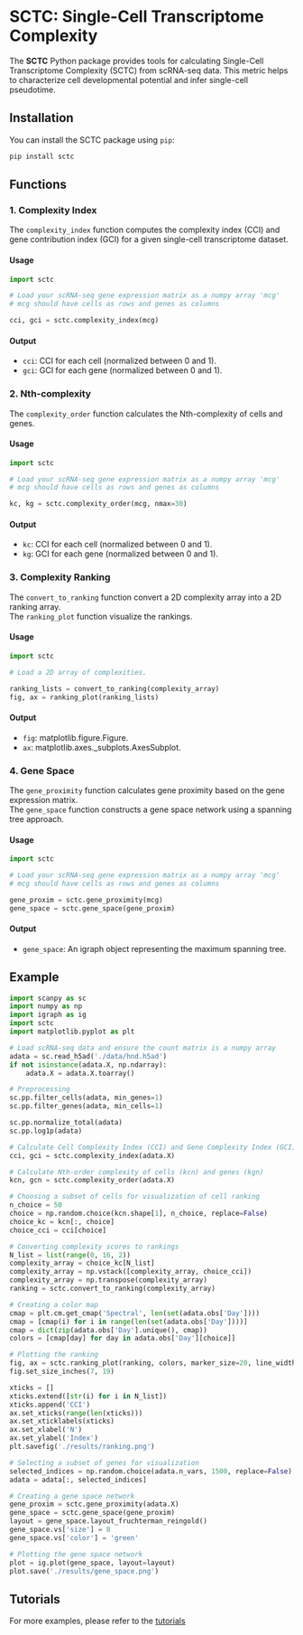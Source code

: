 # SCTC: Single-Cell Transcriptome Complexity

The **SCTC** Python package provides tools for calculating Single-Cell Transcriptome Complexity (SCTC) from scRNA-seq data. This metric helps to characterize cell developmental potential and infer single-cell pseudotime.

## Installation

You can install the SCTC package using `pip`:

```bash
pip install sctc
```

## Functions

### 1. Complexity Index

The `complexity_index` function computes the complexity index (CCI) and gene contribution index (GCI) for a given single-cell transcriptome dataset.

#### Usage

```python
import sctc

# Load your scRNA-seq gene expression matrix as a numpy array 'mcg'
# mcg should have cells as rows and genes as columns

cci, gci = sctc.complexity_index(mcg)
```

#### Output

- `cci`: CCI for each cell (normalized between 0 and 1).
- `gci`: GCI for each gene (normalized between 0 and 1).

### 2. Nth-complexity

The `complexity_order` function calculates the Nth-complexity of cells and genes.

#### Usage

```python
import sctc

# Load your scRNA-seq gene expression matrix as a numpy array 'mcg'
# mcg should have cells as rows and genes as columns

kc, kg = sctc.complexity_order(mcg, nmax=30)
```

#### Output

- `kc`: CCI for each cell (normalized between 0 and 1).
- `kg`: GCI for each gene (normalized between 0 and 1).

### 3. Complexity Ranking

The `convert_to_ranking` function convert a 2D complexity array into a 2D ranking array.\
The `ranking_plot` function visualize the rankings.

#### Usage

```python
import sctc

# Load a 2D array of complexities.

ranking_lists = convert_to_ranking(complexity_array)
fig, ax = ranking_plot(ranking_lists)
```

#### Output

- `fig`: matplotlib.figure.Figure.
- `ax`: matplotlib.axes._subplots.AxesSubplot.

### 4. Gene Space

The `gene_proximity` function calculates gene proximity based on the gene expression matrix.\
The `gene_space` function constructs a gene space network using a spanning tree approach.

#### Usage

```python
import sctc

# Load your scRNA-seq gene expression matrix as a numpy array 'mcg'
# mcg should have cells as rows and genes as columns

gene_proxim = sctc.gene_proximity(mcg)
gene_space = sctc.gene_space(gene_proxim)
```

#### Output

- `gene_space`: An igraph object representing the maximum spanning tree.

## Example

```python
import scanpy as sc
import numpy as np
import igraph as ig
import sctc
import matplotlib.pyplot as plt

# Load scRNA-seq data and ensure the count matrix is a numpy array
adata = sc.read_h5ad('./data/hnd.h5ad')
if not isinstance(adata.X, np.ndarray):
    adata.X = adata.X.toarray()

# Preprocessing
sc.pp.filter_cells(adata, min_genes=1)
sc.pp.filter_genes(adata, min_cells=1)

sc.pp.normalize_total(adata)
sc.pp.log1p(adata)

# Calculate Cell Complexity Index (CCI) and Gene Complexity Index (GCI)
cci, gci = sctc.complexity_index(adata.X)

# Calculate Nth-order complexity of cells (kcn) and genes (kgn)
kcn, gcn = sctc.complexity_order(adata.X)

# Choosing a subset of cells for visualization of cell ranking
n_choice = 50
choice = np.random.choice(kcn.shape[1], n_choice, replace=False)
choice_kc = kcn[:, choice]
choice_cci = cci[choice]

# Converting complexity scores to rankings
N_list = list(range(0, 16, 2))
complexity_array = choice_kc[N_list]
complexity_array = np.vstack([complexity_array, choice_cci])
complexity_array = np.transpose(complexity_array)
ranking = sctc.convert_to_ranking(complexity_array)

# Creating a color map
cmap = plt.cm.get_cmap('Spectral', len(set(adata.obs['Day'])))
cmap = [cmap(i) for i in range(len(set(adata.obs['Day'])))]
cmap = dict(zip(adata.obs['Day'].unique(), cmap))
colors = [cmap[day] for day in adata.obs['Day'][choice]]

# Plotting the ranking
fig, ax = sctc.ranking_plot(ranking, colors, marker_size=20, line_width=2)
fig.set_size_inches(7, 19)

xticks = []
xticks.extend([str(i) for i in N_list])
xticks.append('CCI')
ax.set_xticks(range(len(xticks)))
ax.set_xticklabels(xticks)
ax.set_xlabel('N')
ax.set_ylabel('Index')
plt.savefig('./results/ranking.png')

# Selecting a subset of genes for visualization
selected_indices = np.random.choice(adata.n_vars, 1500, replace=False)
adata = adata[:, selected_indices]

# Creating a gene space network
gene_proxim = sctc.gene_proximity(adata.X)
gene_space = sctc.gene_space(gene_proxim)
layout = gene_space.layout_fruchterman_reingold()
gene_space.vs['size'] = 8
gene_space.vs['color'] = 'green'

# Plotting the gene space network
plot = ig.plot(gene_space, layout=layout)
plot.save('./results/gene_space.png')
```

## Tutorials

For more examples, please refer to the [tutorials](https://github.com/hailinphysics/sctc/tree/main/tutorials)
